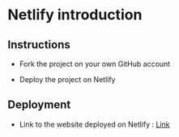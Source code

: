 # Netlify introduction

## Instructions

* Fork the project on your own GitHub account

* Deploy the project on Netlify

## Deployment

* Link to the website deployed on Netlify : [Link](https://nervous-allen-78c49d.netlify.com)
